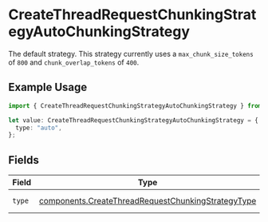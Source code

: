# CreateThreadRequestChunkingStrategyAutoChunkingStrategy

The default strategy. This strategy currently uses a `max_chunk_size_tokens` of `800` and `chunk_overlap_tokens` of `400`.

## Example Usage

```typescript
import { CreateThreadRequestChunkingStrategyAutoChunkingStrategy } from "argot-open-ai/models/components";

let value: CreateThreadRequestChunkingStrategyAutoChunkingStrategy = {
  type: "auto",
};
```

## Fields

| Field                                                                                                                    | Type                                                                                                                     | Required                                                                                                                 | Description                                                                                                              |
| ------------------------------------------------------------------------------------------------------------------------ | ------------------------------------------------------------------------------------------------------------------------ | ------------------------------------------------------------------------------------------------------------------------ | ------------------------------------------------------------------------------------------------------------------------ |
| `type`                                                                                                                   | [components.CreateThreadRequestChunkingStrategyType](../../models/components/createthreadrequestchunkingstrategytype.md) | :heavy_check_mark:                                                                                                       | Always `auto`.                                                                                                           |